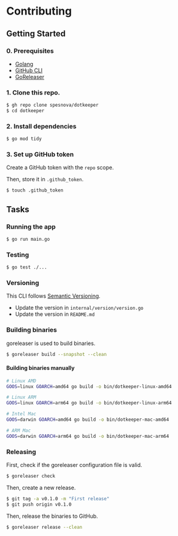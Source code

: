 # Contributing
## Getting Started
### 0. Prerequisites

- [Golang](https://golang.org)
- [GitHub CLI](https://cli.github.com/)
- [GoReleaser](https://goreleaser.com/)

### 1. Clone this repo.
```bash
$ gh repo clone spesnova/dotkeeper
$ cd dotkeeper
```

### 2. Install dependencies
```bash
$ go mod tidy
```

### 3. Set up GitHub token
Create a GitHub token with the `repo` scope.

Then, store it in `.github_token`.

```bash
$ touch .github_token
```

## Tasks
### Running the app
```bash
$ go run main.go
```

### Testing
```bash
$ go test ./...
```

### Versioning
This CLI follows [Semantic Versioning](https://semver.org/).

- Update the version in `internal/version/version.go`
- Update the version in `README.md`

### Building binaries
goreleaser is used to build binaries.

```bash
$ goreleaser build --snapshot --clean
```

#### Building binaries manually
```bash
# Linux AMD
GOOS=linux GOARCH=amd64 go build -o bin/dotkeeper-linux-amd64

# Linux ARM
GOOS=linux GOARCH=arm64 go build -o bin/dotkeeper-linux-arm64

# Intel Mac
GOOS=darwin GOARCH=amd64 go build -o bin/dotkeeper-mac-amd64

# ARM Mac
GOOS=darwin GOARCH=arm64 go build -o bin/dotkeeper-mac-arm64
```

### Releasing
First, check if the goreleaser configuration file is valid.

```bash
$ goreleaser check
```

Then, create a new release.
```bash
$ git tag -a v0.1.0 -m "First release"
$ git push origin v0.1.0
```

Then, release the binaries to GitHub.

```bash
$ goreleaser release --clean
```
